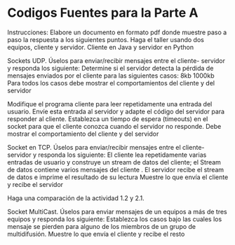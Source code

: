 # Codigos Fuentes para la Parte A

Instrucciones: Elabore un documento en formato pdf donde muestre paso a paso la respuesta a los siguientes puntos. 
Haga  el taller usando dos equipos,  cliente y servidor. Cliente en Java y servidor en Python
 
Sockets UDP. Úselos para enviar/recibir  mensajes entre el cliente- servidor y  responda los siguiente:
Determine si el servidor detecta la pérdida de mensajes enviados por el cliente para las siguientes casos:
8kb
1000kb
Para todos los casos debe mostrar el comportamientos del cliente y del servidor 
 
Modifique el programa cliente para leer repetidamente una entrada del usuario. Envíe esta entrada al servidor y adapte el código del servidor para responder al cliente. Establezca un tiempo de espera (timeouts) en el socket para que el cliente conozca cuando el servidor no responde. 
Debe mostrar el comportamiento del cliente y del servidor 
 
Socket en TCP. Úselos para enviar/recibir  mensajes entre el cliente- servidor y  responda los siguiente:
El cliente  lea repetidamente  varias entradas de usuario y construye un stream de datos del cliente; el Stream de datos contiene varios mensajes del cliente . El servidor recibe el stream de datos  e imprime el resultado de su lectura 
Muestre lo que envía el cliente y recibe el servidor 
 
Haga una comparación de la actividad 1.2 y 2.1.
 
Socket  MultiCast.  Úselos para enviar mensajes de un equipos a más de tres equipos  y  responda los siguiente:
Establezca los  casos bajo las cuales los mensaje se pierden para alguno de  los miembros de un grupo de multidifusión. 
	     Muestre lo que envía el cliente y recibe el resto 	              
 
